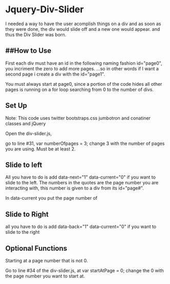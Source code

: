 Jquery-Div-Slider
=================

I needed a way to have the user acomplish things on a div and as soon as they were done, the div would slide off and a new one would appear. and thus the Div Slider was born.


##How to Use
----------------
First each div must have an id in the following naming fashion id="page0", you incriment the zero to add more pages.
...so in other words if I want a second page i create a div with the id="page1".

You must always start at page0, since a portion of the code hides all other pages is running on a for loop searching from 0 to the number of divs.

Set Up
-----------------
Note: This code uses twitter bootstraps.css jumbotron and conatiner classes and jQuery

Open the div-slider.js,

go to line #31,   var numberOfpages = 3; 
change 3 with the number of pages you are using. Must be at least 2.

Slide to left
-----------------
All you have to do is add data-next="1" data-current="0" if you want to slide to the left.
The numbers in the quotes are the page number you are interacting with, this number is given to a div from its id="page#". 

In data-current you put the page number of 

Slide to Right
----------------
all you have to do is add data-back="1" data-current="0" if you want to slide to the right


Optional Functions
-------------------

Starting at a page number that is not 0.

Go to line #34 of the div-slider.js, at var startAtPage = 0; 
change the 0 with the page number you want to start at.


